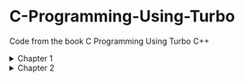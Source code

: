 # C-Programming-Using-Turbo
Code from the book C Programming Using Turbo C++ 

<details>
  <summary>Chapter 1</summary>
  
  ### [oneline.c](https://github.com/Spencer-Kotys/C-Programming-Using-Turbo/blob/main/Chapter1/ONELINE.C)

  Page 9

  I charge thee, speak!

  ### [printwo.c](https://github.com/Spencer-Kotys/C-Programming-Using-Turbo/blob/main/Chapter1/PRINTWO.C)

  Page 20

  This is the number two: 2

  ### [venus.c](https://github.com/Spencer-Kotys/C-Programming-Using-Turbo/blob/main/Chapter1/VENUS.C)

  Page 21

  Venus is 67 million miles

  from the sun.

  ### [sayjay.c](https://github.com/Spencer-Kotys/C-Programming-Using-Turbo/blob/main/Chapter1/SAYJAY.C)

  Page 22

  The letter j is pronounced jay.

  ### [oneline2.c](https://github.com/Spencer-Kotys/C-Programming-Using-Turbo/blob/main/Chapter1/ONELINE2.C)

  Page 24

  I charge thee, speak!

</details>
<details>
  <summary>Chapter 2</summary>
  
  ### [var.c](https://github.com/Spencer-Kotys/C-Programming-Using-Turbo/blob/main/Chapter2/VAR.C)
  
  Page 29
  
  ` This is the number two: 2 `
  
  ### [event.c](https://github.com/Spencer-Kotys/C-Programming-Using-Turbo/blob/main/Chapter2/EVENT.C)
  
  Page 33
  
  ` The winnning time in heat C of event 5 was 27.250000.`
  
  ### [event2.c](https://github.com/Spencer-Kotys/C-Programming-Using-Turbo/blob/main/Chapter2/EVENT2.C)
  
  Page 35
  
  ` The winning time in heat C of event 5 was 27.250000.`
  
  ### [event3.c](./Chapter2/EVENT3.C)
  
  Page 36
  
  ` The winning time in heat C of event 5 was 27.25. `
  
  ### field.c
  
  Page 37
  
  ` 3.0 12.5 523.3 `
  
  `300.0 1200.5 5300.3 `
  
  ### field2.c
  
  Page 37
  
  ### field3.c
  
  Page 39
  
  ### tabtest.c
  
  Page 39
  
  ### charbox.c
  
  Page 41
  
  ### box6char.c
  
  Page 41
  
  ### agc.c
  
  Page 43
  
  ### event4.c
  
  Page 44
  
  ### addrtest.c
  
  Page 46
</details>
